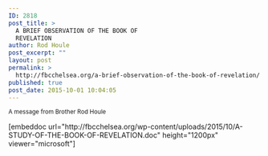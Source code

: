 ```yaml
---
ID: 2818
post_title: >
  A BRIEF OBSERVATION OF THE BOOK OF
  REVELATION
author: Rod Houle
post_excerpt: ""
layout: post
permalink: >
  http://fbcchelsea.org/a-brief-observation-of-the-book-of-revelation/
published: true
post_date: 2015-10-01 10:04:05
---
```

<p><small>A message from Brother Rod Houle</small></p>
<p>[embeddoc url="http://fbcchelsea.org/wp-content/uploads/2015/10/A-STUDY-OF-THE-BOOK-OF-REVELATION.doc" height="1200px" viewer="microsoft"]</p>